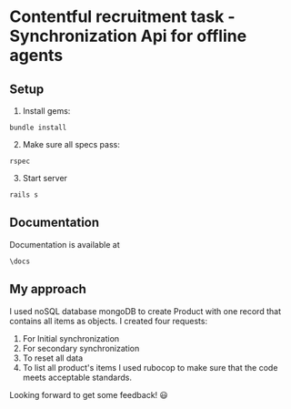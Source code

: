 # Contentful recruitment task - Synchronization Api for offline agents

## Setup
1. Install gems:
```
bundle install
```
2. Make sure all specs pass:
```
rspec
```
3. Start server
```
rails s
```
## Documentation
Documentation is available at
```
\docs
```
## My approach
I used noSQL database mongoDB to create Product with one record that contains all items as objects. I created four requests:
1. For Initial synchronization
2. For secondary synchronization
3. To reset all data
4. To list all product's items
I used rubocop to make sure that the code meets acceptable standards.

Looking forward to get some feedback! 😃
